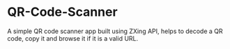 # QR-Code-Scanner
A simple QR code scanner app built using ZXing API, helps to decode a QR code, copy it and browse it if it is a valid URL.
